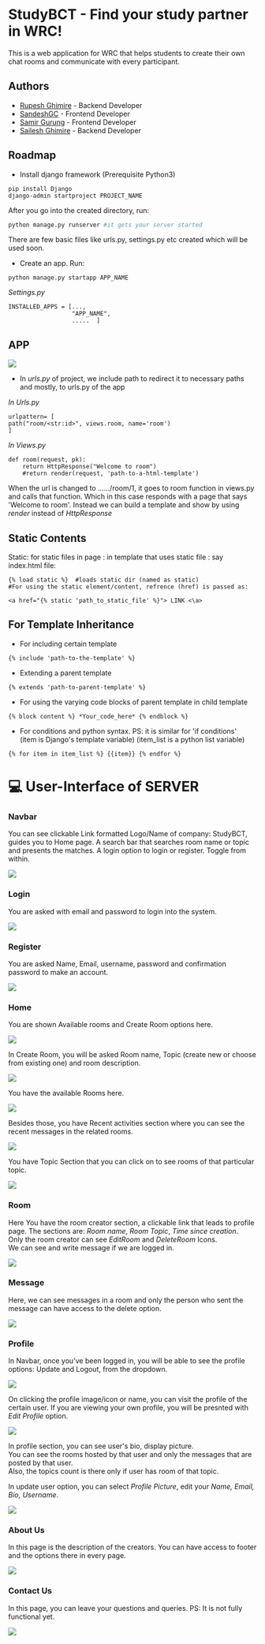 
# StudyBCT - Find your study partner in WRC!

This is a web application for WRC that helps students to create their own chat rooms and communicate with every participant.

## Authors

- [Rupesh Ghimire](https://www.github.com/rupeshghimire7) - Backend Developer
- [SandeshGC](https://www.github.com/SandeshGC) - Frontend Developer
- [Samir Gurung](https://www.github.com/Pikasam114) - Frontend Developer
- [Sailesh Ghimire](https://www.github.com/saileshghimire) - Backend Developer


## Roadmap
- Install django framework (Prerequisite Python3)
```
pip install Django
django-admin startproject PROJECT_NAME
```
After you go into the created directory, run:
```python
python manage.py runserver #it gets your server started
```

There are few basic files like urls.py, settings.py etc created which will be used soon.

- Create an app. Run:
```
python manage.py startapp APP_NAME
```
*Settings.py*
```
INSTALLED_APPS = [...,
                  "APP_NAME",
                  .....  ]
```
## APP
![](./static/images/screenshots/app.png)

- In *urls.py* of project, we include path to redirect it to necessary paths and mostly, to urls.py of the app   

*In Urls.py*
```
urlpattern= [
path("room/<str:id>", views.room, name='room')
]
```
*In Views.py*
```
def room(request, pk):
	return HttpResponse("Welcome to room")
    #return render(request, 'path-to-a-html-template')
```
When the url is changed to ....../room/1, it goes to room function in views.py and calls that function.
Which in this case responds with a page that says 'Welcome to room'.
Instead we can build a template and show by using *render* instead of *HttpResponse*

## Static Contents
Static: for static files in page : in template that uses static file : 
say index.html file:
			
```
{% load static %}  #loads static dir (named as static)
#For using the static element/content, refrence (href) is passed as:

<a href="{% static 'path_to_static_file' %}"> LINK <\a>  
``` 

## For Template Inheritance
- For including certain template
```
{% include 'path-to-the-template' %}
```
- Extending a parent template
```
{% extends 'path-to-parent-template' %}
```
- For using the varying code blocks of parent template in child template
```
{% block content %} *Your_code_here* {% endblock %}
```
- For conditions and python syntax. PS: it is similar for 'if conditions'   
    (item is Django's template variable)
    (item_list is a python list variable)
```
{% for item in item_list %} {{item}} {% endfor %}
```



# 💻 User-Interface of SERVER

### Navbar
You can see clickable Link formatted Logo/Name of company: StudyBCT, guides you to Home page. 
A search bar that searches room name or topic and presents the matches.
A login option to login or register. Toggle from within.

![](./static/images/screenshots/navbar.png)


### Login
You are asked with email and password to login into the system.

![](./static/images/screenshots/login.png)

### Register
You are asked Name, Email, username, password and confirmation password to make an account.

![](./static/images/screenshots/register.png)

### Home
You are shown Available rooms and Create Room options here.

![](./static/images/screenshots/available_create.png)

In Create Room, you will be asked Room name, Topic (create new or choose from existing one) and room description.

![](./static/images/screenshots/create_room.png)

You have the available Rooms here.

![](./static/images/screenshots/home.png)

Besides those, you have Recent activities section where you can see the recent messages in the related rooms.

![](./static/images/screenshots/recent_activities.png)

You have Topic Section that you can click on to see rooms of that particular topic.

![](./static/images/screenshots/topics.png)

### Room
Here You have the room creator section, a clickable link that leads to profile page. 
The sections are: *Room name*, *Room Topic*, *Time since creation*.  
Only the room creator can see *EditRoom* and *DeleteRoom* Icons.      
We can see and write message if we are logged in.

![](./static/images/screenshots/room.png)

### Message 
Here, we can see messages in a room and only the person who sent the message can have access to the delete option.

![](./static/images/screenshots/message.png)

### Profile 
In Navbar, once you've been logged in, you will be able to see the profile options: Update and Logout, from the dropdown.

![](./static/images/screenshots/profile_options.png)

On clicking the profile image/icon or name, you can visit the profile of the certain user.
If you are viewing your own profile, you will be presnted with *Edit Profile* option. 

![](./static/images/screenshots/profile.png) 

In profile section, you can see user's bio, display picture.    
You can see the rooms hosted by that user and only the messages that are posted by that user.   
Also, the topics count is there only if user has room of that topic.


In update user option, you can select *Profile Picture*, edit your *Name, Email, Bio, Username*.

![](./static/images/screenshots/update_profile.png)


### About Us 
In this page is the description of the creators.
You can have access to footer and the options there in every page.

![](./static/images/screenshots/about_us.png)

### Contact Us 
In this page, you can leave your questions and queries. PS: It is not fully functional yet.

![](./static/images/screenshots/contact_us.png)
